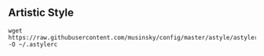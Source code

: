Artistic Style
--------------
```
wget https://raw.githubusercontent.com/musinsky/config/master/astyle/astylerc -O ~/.astylerc
```
